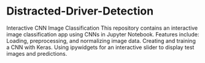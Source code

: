 # Distracted-Driver-Detection
Interactive CNN Image Classification This repository contains an interactive image classification app using CNNs in Jupyter Notebook. Features include:  Loading, preprocessing, and normalizing image data. Creating and training a CNN with Keras. Using ipywidgets for an interactive slider to display test images and predictions.
